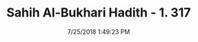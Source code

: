 ---
title        : "Sahih Al-Bukhari Hadith - 1. 317"
date         : 7/25/2018 1:49:23 PM
draft        : false
type         : "hadith"
layout       : "hadith"
BookCode     : "SHB"
VolumeNumber : "1"
HadithNumber : "317"
categories  :  ["Menses-The start and end of the menstrual flow"]
tags  :  ["Aisha"]
---